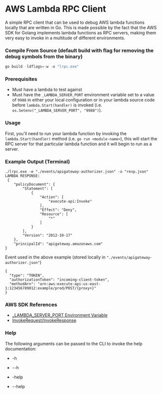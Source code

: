 # AWS Lambda RPC Client 
A simple RPC client that can be used to debug AWS lambda functions locally that are written in Go. This is made possible by the fact that the AWS SDK for Golang implements lambda functions as RPC servers, making them very easy to invoke in a multitude of different environments.

### Compile From Source (default build with flag for removing the debug symbols from the binary)

```powershell
go build -ldflags=-w -o "lrpc.exe"
```

### Prerequisites

* Must have a lambda to test against
* Must have the `_LAMBDA_SERVER_PORT` environment variable set to a value of `9988` in either your local configuration or in your lambda source code before `lambda.Start(handler)` is invoked (i.e. `os.Setenv("_LAMBDA_SERVER_PORT", "9988")`).

### Usage

First, you'll need to run your lambda function by invoking the `lambda.Start(handler)` method (i.e. `go run <module-name>`), this will start the RPC server for that particular lambda function and it will begin to run as a server.

### Example Output (Terminal)

```
./lrpc.exe -e "./events/apigateway-authorizer.json" -o "resp.json"
LAMBDA RESPONSE:
 {
    "policyDocument": {
        "Statement": [
            {
                "Action": [
                    "execute-api:Invoke"     
                ],
                "Effect": "Deny",
                "Resource": [
                    "*"
                ]
            }
        ],
        "Version": "2012-10-17"
    },
    "principalId": "apigateway.amazonaws.com"
}
```

Event used in the above example (stored locally in `"./events/apigateway-authorizer.json"`)
```
{
  "type": "TOKEN",
  "authorizationToken": "incoming-client-token",
  "methodArn": "arn:aws:execute-api:us-east-1:123456789012:example/prod/POST/{proxy+}"
}
```

### AWS SDK References

- [_LAMBDA_SERVER_PORT Environment Variable](https://github.com/aws/aws-lambda-go/blob/bc1ec47cb1670c0d5eaca47c10d89789d8507c3d/lambda/rpc.go#L16)
- [InvokeRequest/InvokeResponse](https://github.com/aws/aws-lambda-go/blob/bc1ec47cb1670c0d5eaca47c10d89789d8507c3d/lambda/messages/messages.go#L20)

### Help

The following arguments can be passed to the CLI to invoke the help documentation:

* -h

* --h

* -help

* --help

